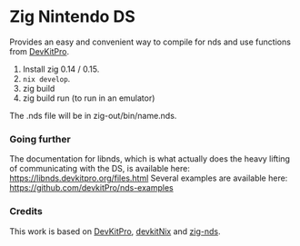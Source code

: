 # Zig Nintendo DS

Provides an easy and convenient way to compile for nds and use functions from [DevKitPro](https://devkitpro.org/).

1. Install zig 0.14 / 0.15.
2. `nix develop`.
4. zig build
5. zig build run (to run in an emulator)

The .nds file will be in zig-out/bin/name.nds.

### Going further
The documentation for libnds, which is what actually does the heavy lifting of communicating with the DS, is available here: https://libnds.devkitpro.org/files.html
Several examples are available here: https://github.com/devkitPro/nds-examples

### Credits
This work is based on [DevKitPro](https://devkitpro.org/), [devkitNix](https://github.com/bandithedoge/devkitNix) and [zig-nds](https://github.com/zig-homebrew/zig-nds).
